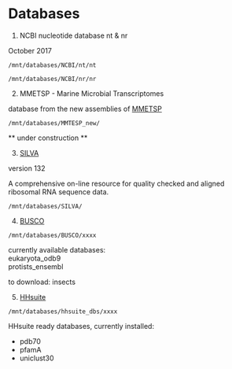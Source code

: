 # Databases #  


 1. NCBI nucleotide database nt & nr
 
October 2017  
 
 `/mnt/databases/NCBI/nt/nt`  
 
 `/mnt/databases/NCBI/nr/nr`

 
 2. MMETSP - Marine Microbial Transcriptomes  
 
 database from the new assemblies of [MMETSP](https://monsterbashseq.wordpress.com/2016/09/13/mmetsp-re-assemblies/)   
 
 `/mnt/databases/MMTESP_new/`
 
 ** under construction **
 
 3. [SILVA](https://www.arb-silva.de)   
 
 version 132  
 
 A comprehensive on-line resource for quality checked and aligned ribosomal RNA sequence data.
 
 `/mnt/databases/SILVA/`

4. [BUSCO](https://busco.ezlab.org/)  

`/mnt/databases/BUSCO/xxxx`  

currently available databases:  
eukaryota_odb9  
protists_ensembl  

to download: insects

5. [HHsuite](https://github.com/soedinglab/hh-suite)

`/mnt/databases/hhsuite_dbs/xxxx`

HHsuite ready databases, currently installed:
* pdb70
* pfamA
* uniclust30
